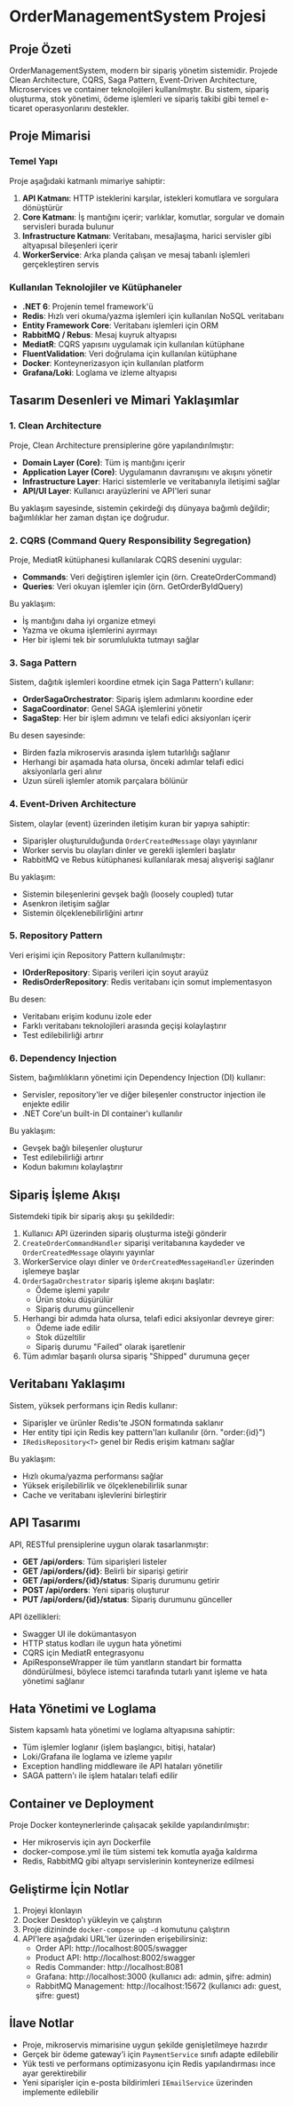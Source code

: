 # OrderManagementSystem Projesi

## Proje Özeti

OrderManagementSystem, modern bir sipariş yönetim sistemidir. Projede Clean Architecture, CQRS, Saga Pattern, Event-Driven Architecture, Microservices ve container teknolojileri kullanılmıştır. Bu sistem, sipariş oluşturma, stok yönetimi, ödeme işlemleri ve sipariş takibi gibi temel e-ticaret operasyonlarını destekler.

## Proje Mimarisi

### Temel Yapı

Proje aşağıdaki katmanlı mimariye sahiptir:

1. **API Katmanı**: HTTP isteklerini karşılar, istekleri komutlara ve sorgulara dönüştürür
2. **Core Katmanı**: İş mantığını içerir; varlıklar, komutlar, sorgular ve domain servisleri burada bulunur
3. **Infrastructure Katmanı**: Veritabanı, mesajlaşma, harici servisler gibi altyapısal bileşenleri içerir
4. **WorkerService**: Arka planda çalışan ve mesaj tabanlı işlemleri gerçekleştiren servis

### Kullanılan Teknolojiler ve Kütüphaneler

- **.NET 6**: Projenin temel framework'ü
- **Redis**: Hızlı veri okuma/yazma işlemleri için kullanılan NoSQL veritabanı
- **Entity Framework Core**: Veritabanı işlemleri için ORM
- **RabbitMQ / Rebus**: Mesaj kuyruk altyapısı
- **MediatR**: CQRS yapısını uygulamak için kullanılan kütüphane
- **FluentValidation**: Veri doğrulama için kullanılan kütüphane
- **Docker**: Konteynerizasyon için kullanılan platform
- **Grafana/Loki**: Loglama ve izleme altyapısı

## Tasarım Desenleri ve Mimari Yaklaşımlar

### 1. Clean Architecture

Proje, Clean Architecture prensiplerine göre yapılandırılmıştır:

- **Domain Layer (Core)**: Tüm iş mantığını içerir
- **Application Layer (Core)**: Uygulamanın davranışını ve akışını yönetir
- **Infrastructure Layer**: Harici sistemlerle ve veritabanıyla iletişimi sağlar
- **API/UI Layer**: Kullanıcı arayüzlerini ve API'leri sunar

Bu yaklaşım sayesinde, sistemin çekirdeği dış dünyaya bağımlı değildir; bağımlılıklar her zaman dıştan içe doğrudur.

### 2. CQRS (Command Query Responsibility Segregation)

Proje, MediatR kütüphanesi kullanılarak CQRS desenini uygular:

- **Commands**: Veri değiştiren işlemler için (örn. CreateOrderCommand)
- **Queries**: Veri okuyan işlemler için (örn. GetOrderByIdQuery)

Bu yaklaşım:
- İş mantığını daha iyi organize etmeyi
- Yazma ve okuma işlemlerini ayırmayı
- Her bir işlemi tek bir sorumlulukta tutmayı sağlar

### 3. Saga Pattern

Sistem, dağıtık işlemleri koordine etmek için Saga Pattern'ı kullanır:

- **OrderSagaOrchestrator**: Sipariş işlem adımlarını koordine eder
- **SagaCoordinator**: Genel SAGA işlemlerini yönetir
- **SagaStep**: Her bir işlem adımını ve telafi edici aksiyonları içerir

Bu desen sayesinde:
- Birden fazla mikroservis arasında işlem tutarlılığı sağlanır
- Herhangi bir aşamada hata olursa, önceki adımlar telafi edici aksiyonlarla geri alınır
- Uzun süreli işlemler atomik parçalara bölünür

### 4. Event-Driven Architecture

Sistem, olaylar (event) üzerinden iletişim kuran bir yapıya sahiptir:

- Siparişler oluşturulduğunda `OrderCreatedMessage` olayı yayınlanır
- Worker servis bu olayları dinler ve gerekli işlemleri başlatır
- RabbitMQ ve Rebus kütüphanesi kullanılarak mesaj alışverişi sağlanır

Bu yaklaşım:
- Sistemin bileşenlerini gevşek bağlı (loosely coupled) tutar
- Asenkron iletişim sağlar
- Sistemin ölçeklenebilirliğini artırır

### 5. Repository Pattern

Veri erişimi için Repository Pattern kullanılmıştır:

- **IOrderRepository**: Sipariş verileri için soyut arayüz
- **RedisOrderRepository**: Redis veritabanı için somut implementasyon

Bu desen:
- Veritabanı erişim kodunu izole eder
- Farklı veritabanı teknolojileri arasında geçişi kolaylaştırır
- Test edilebilirliği artırır

### 6. Dependency Injection

Sistem, bağımlılıkların yönetimi için Dependency Injection (DI) kullanır:

- Servisler, repository'ler ve diğer bileşenler constructor injection ile enjekte edilir
- .NET Core'un built-in DI container'ı kullanılır

Bu yaklaşım:
- Gevşek bağlı bileşenler oluşturur
- Test edilebilirliği artırır
- Kodun bakımını kolaylaştırır

## Sipariş İşleme Akışı

Sistemdeki tipik bir sipariş akışı şu şekildedir:

1. Kullanıcı API üzerinden sipariş oluşturma isteği gönderir
2. `CreateOrderCommandHandler` siparişi veritabanına kaydeder ve `OrderCreatedMessage` olayını yayınlar
3. WorkerService olayı dinler ve `OrderCreatedMessageHandler` üzerinden işlemeye başlar
4. `OrderSagaOrchestrator` sipariş işleme akışını başlatır:
   - Ödeme işlemi yapılır
   - Ürün stoku düşürülür
   - Sipariş durumu güncellenir
5. Herhangi bir adımda hata olursa, telafi edici aksiyonlar devreye girer:
   - Ödeme iade edilir
   - Stok düzeltilir
   - Sipariş durumu "Failed" olarak işaretlenir
6. Tüm adımlar başarılı olursa sipariş "Shipped" durumuna geçer

## Veritabanı Yaklaşımı

Sistem, yüksek performans için Redis kullanır:

- Siparişler ve ürünler Redis'te JSON formatında saklanır
- Her entity tipi için Redis key pattern'ları kullanılır (örn. "order:{id}")
- `IRedisRepository<T>` genel bir Redis erişim katmanı sağlar

Bu yaklaşım:
- Hızlı okuma/yazma performansı sağlar
- Yüksek erişilebilirlik ve ölçeklenebilirlik sunar
- Cache ve veritabanı işlevlerini birleştirir

## API Tasarımı

API, RESTful prensiplerine uygun olarak tasarlanmıştır:

- **GET /api/orders**: Tüm siparişleri listeler
- **GET /api/orders/{id}**: Belirli bir siparişi getirir
- **GET /api/orders/{id}/status**: Sipariş durumunu getirir
- **POST /api/orders**: Yeni sipariş oluşturur
- **PUT /api/orders/{id}/status**: Sipariş durumunu günceller

API özellikleri:
- Swagger UI ile dokümantasyon
- HTTP status kodları ile uygun hata yönetimi
- CQRS için MediatR entegrasyonu
- ApiResponseWrapper ile tüm yanıtların standart bir formatta döndürülmesi, böylece istemci tarafında tutarlı yanıt işleme ve hata yönetimi sağlanır

## Hata Yönetimi ve Loglama

Sistem kapsamlı hata yönetimi ve loglama altyapısına sahiptir:

- Tüm işlemler loglanır (işlem başlangıcı, bitişi, hatalar)
- Loki/Grafana ile loglama ve izleme yapılır
- Exception handling middleware ile API hataları yönetilir
- SAGA pattern'ı ile işlem hataları telafi edilir

## Container ve Deployment

Proje Docker konteynerlerinde çalışacak şekilde yapılandırılmıştır:

- Her mikroservis için ayrı Dockerfile
- docker-compose.yml ile tüm sistemi tek komutla ayağa kaldırma
- Redis, RabbitMQ gibi altyapı servislerinin konteynerize edilmesi

## Geliştirme İçin Notlar

1. Projeyi klonlayın
2. Docker Desktop'ı yükleyin ve çalıştırın
3. Proje dizininde `docker-compose up -d` komutunu çalıştırın
4. API'lere aşağıdaki URL'ler üzerinden erişebilirsiniz:
   - Order API: http://localhost:8005/swagger
   - Product API: http://localhost:8002/swagger
   - Redis Commander: http://localhost:8081
   - Grafana: http://localhost:3000 (kullanıcı adı: admin, şifre: admin)
   - RabbitMQ Management: http://localhost:15672 (kullanıcı adı: guest, şifre: guest)

## İlave Notlar

- Proje, mikroservis mimarisine uygun şekilde genişletilmeye hazırdır
- Gerçek bir ödeme gateway'i için `PaymentService` sınıfı adapte edilebilir
- Yük testi ve performans optimizasyonu için Redis yapılandırması ince ayar gerektirebilir
- Yeni siparişler için e-posta bildirimleri `IEmailService` üzerinden implemente edilebilir